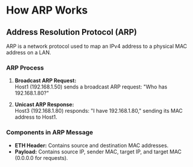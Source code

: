 # How ARP Works

## Address Resolution Protocol (ARP)
ARP is a network protocol used to map an IPv4 address to a physical MAC address on a LAN.

### ARP Process
1. **Broadcast ARP Request:**  
   Host1 (192.168.1.50) sends a broadcast ARP request: "Who has 192.168.1.80?"

2. **Unicast ARP Response:**  
   Host3 (192.168.1.80) responds: "I have 192.168.1.80," sending its MAC address to Host1.

### Components in ARP Message
- **ETH Header:** Contains source and destination MAC addresses.
- **Payload:** Contains source IP, sender MAC, target IP, and target MAC (0.0.0.0 for requests).

